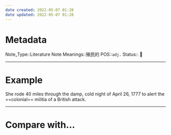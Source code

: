 ```yaml
---
date created: 2022-05-07 01:28
date updated: 2022-05-07 01:28
---
```


# Metadata

Note_Type::Literature Note
Meanings::殖民的
POS::`adj.`
Status:: 👶

---

# Example

She rode 40 miles through the damp, cold night of April 26, 1777 to alert the ==colonial== militia of a British attack.

---

# Compare with...
